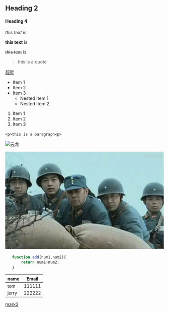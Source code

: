 <!-- Headings -->
## Heading 2

#### Heading 4

*this text* is

**this text** is 

~~this text~~ is

>this is a quote

[超星](http://i.mooc.chaoxing.com/space/index?t=1649236644492)

* Item 1
* Item 2
* Item 3
   * Nested Item 1
   * Nested Item 2

1. Item 1
1. Item 2
1. Item 3

`<p>this is a paragraph<p>`

![云龙](https://img1.baidu.com/it/u=2910790277,2430513242&fm=253&fmt=auto&app=120&f=JPEG?w=640&h=475)

![云飞](2.png)

```javascript  
   function add(num1,num2){
       return num1+num2;
   }
```

|  name   | Email |
|  ----  | ----  |
| tom  | 111111 |
| jerry  | 222222 |

[mark2](mark2.md)